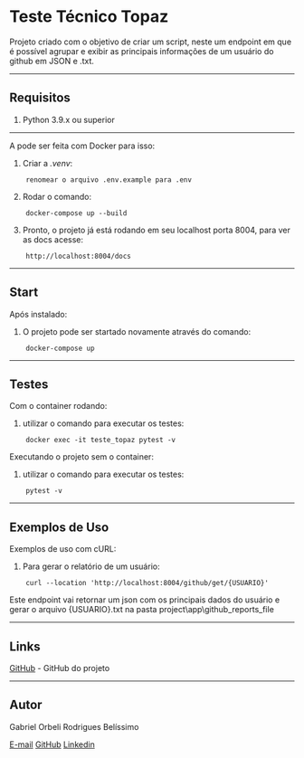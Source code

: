 # Teste Técnico Topaz
Projeto criado com o objetivo de criar um script, neste um endpoint em que é possível agrupar e exibir as principais informações de um usuário do github em JSON e .txt.

---
## Requisitos
1) Python 3.9.x ou superior

---
A pode ser feita com Docker para isso:
1) Criar a *.venv*: 
```
    renomear o arquivo .env.example para .env
```
2) Rodar o comando:
```
    docker-compose up --build
```
3) Pronto, o projeto já está rodando em seu localhost porta 8004, para ver as docs acesse:
```
    http://localhost:8004/docs
```

---
## Start
Após instalado:
1) O projeto pode ser startado novamente através do comando:
```
    docker-compose up
```

---
## Testes
Com o container rodando:
1) utilizar o comando para executar os testes:
```
    docker exec -it teste_topaz pytest -v
```
Executando o projeto sem o container:
1) utilizar o comando para executar os testes:
```
    pytest -v
```

---
## Exemplos de Uso
Exemplos de uso com cURL:
1) Para gerar o relatório de um usuário:
```
    curl --location 'http://localhost:8004/github/get/{USUARIO}'
```
Este endpoint vai retornar um json com os principais dados do usuário e gerar o arquivo {USUARIO}.txt na pasta project\app\github_reports_file
 
---
## Links
[GitHub](https://github.com/Orbeli/flask-api) - GitHub do projeto  

---
## Autor
Gabriel Orbeli Rodrigues Belíssimo

[E-mail](mailto:gabriel.orbeli@gmail.com)
[GitHub](https://github.com/Orbeli)
[Linkedin](https://www.linkedin.com/in/gabriel-orbeli-436815171/)
